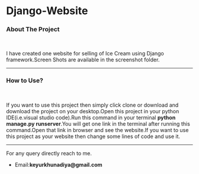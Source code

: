 # Django-Website

<h3>About The Project</h3><br>
<p>I have created one website for selling of Ice Cream using Django framework.Screen Shots are available in the screenshot folder.</p>
<hr>
<h3>How to Use?</h3><br>
<p>If you want to use this project then simply click clone or download and download the project on your desktop.Open this project in your python IDE(i.e.visual studio code).Run this command in your terminal <b>python manage.py runserver</b>.You will get one link in the terminal after running this command.Open that link in browser and see the website.If you want to use this project as your website then change some lines of code and use it.</p>
<hr>
<p>For any query directly reach to me.</p>
<ul>
  <li>Email:<b>keyurkhunadiya@gmail.com</b></li>
</ul>



